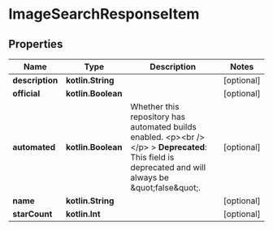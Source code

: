 
# ImageSearchResponseItem

## Properties
Name | Type | Description | Notes
------------ | ------------- | ------------- | -------------
**description** | **kotlin.String** |  |  [optional]
**official** | **kotlin.Boolean** |  |  [optional]
**automated** | **kotlin.Boolean** | Whether this repository has automated builds enabled.  &lt;p&gt;&lt;br /&gt;&lt;/p&gt;  &gt; **Deprecated**: This field is deprecated and will always be \&quot;false\&quot;.  |  [optional]
**name** | **kotlin.String** |  |  [optional]
**starCount** | **kotlin.Int** |  |  [optional]



